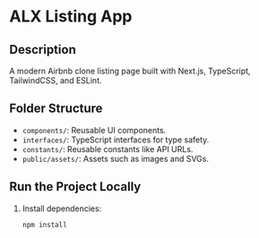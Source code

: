 # ALX Listing App

## Description
A modern Airbnb clone listing page built with Next.js, TypeScript, TailwindCSS, and ESLint.

## Folder Structure
- `components/`: Reusable UI components.
- `interfaces/`: TypeScript interfaces for type safety.
- `constants/`: Reusable constants like API URLs.
- `public/assets/`: Assets such as images and SVGs.

## Run the Project Locally
1. Install dependencies:
   ```bash
   npm install
